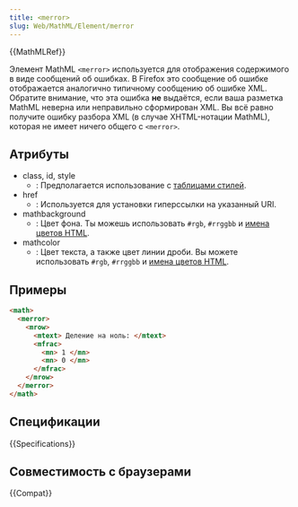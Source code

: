 ```yaml
---
title: <merror>
slug: Web/MathML/Element/merror
---
```


{{MathMLRef}}

Элемент MathML `<merror>` используется для отображения содержимого в виде сообщений об ошибках. В Firefox это сообщение об ошибке отображается аналогично типичному сообщению об ошибке XML. Обратите внимание, что эта ошибка **не** выдаётся, если ваша разметка MathML неверна или неправильно сформирован XML. Вы всё равно получите ошибку разбора XML (в случае XHTML-нотации MathML), которая не имеет ничего общего с `<merror>`.

## Атрибуты

- class, id, style
  - : Предполагается использование с [таблицами стилей](/ru/docs/CSS).
- href
  - : Используется для установки гиперссылки на указанный URI.
- mathbackground
  - : Цвет фона. Ты можешь использовать `#rgb`, `#rrggbb` и [имена цветов HTML](/ru/docs/CSS/color_value#Color_Keywords).
- mathcolor
  - : Цвет текста, а также цвет линии дроби. Вы можете использовать `#rgb`, `#rrggbb` и [имена цветов HTML](/ru/docs/CSS/color_value#Color_Keywords).

## Примеры

```html
<math>
  <merror>
    <mrow>
      <mtext> Деление на ноль: </mtext>
      <mfrac>
        <mn> 1 </mn>
        <mn> 0 </mn>
      </mfrac>
    </mrow>
  </merror>
</math>
```

## Спецификации

{{Specifications}}

## Совместимость с браузерами

{{Compat}}
